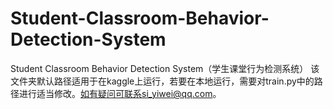 # Student-Classroom-Behavior-Detection-System
 Student Classroom Behavior Detection System（学生课堂行为检测系统） 该文件夹默认路径适用于在kaggle上运行，若要在本地运行，需要对train.py中的路径进行适当修改。如有疑问可联系si_yiwei@qq.com。
